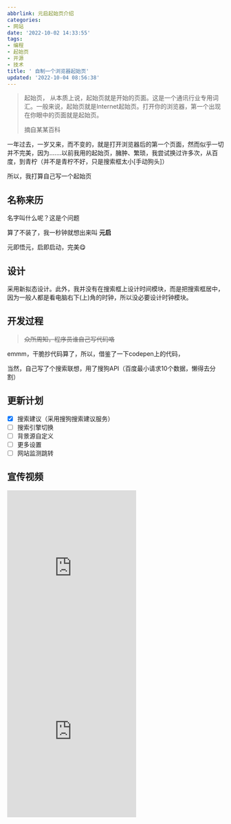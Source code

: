 ```yaml
---
abbrlink: 元启起始页介绍
categories:
- 网站
date: '2022-10-02 14:33:55'
tags:
- 编程
- 起始页
- 开源
- 技术
title: ' 自制一个浏览器起始页'
updated: '2022-10-04 08:56:38'
---
```

> 起始页， 从本质上说，起始页就是开始的页面。这是一个通讯行业专用词汇。一般来说，起始页就是Internet起始页。打开你的浏览器，第一个出现在你眼中的页面就是起始页。
>
> 摘自某某百科

一年过去，一岁又来，而不变的，就是打开浏览器后的第一个页面，然而似乎一切并不完美，因为.......以前我用的起始页，臃肿、繁琐，我尝试换过许多次，从百度，到青柠（并不是青柠不好，只是搜索框太小[手动狗头]）

所以，我打算自己写一个起始页

## 名称来历

名字叫什么呢？这是个问题

算了不装了，我一秒钟就想出来叫 **元启**

元即悟元，启即启动，完美😋

## 设计

采用新拟态设计。此外，我并没有在搜索框上设计时间模块，而是把搜索框居中，因为一般人都是看电脑右下(上)角的时钟，所以没必要设计时钟模块。

## 开发过程

> ~~众所周知，程序员谁自己写代码咯~~

emmm，干脆抄代码算了，所以，借鉴了一下codepen上的代码，

当然，自己写了个搜索联想，用了搜狗API（百度最小请求10个数据，懒得去分割）

## 更新计划

* [X]  搜索建议（采用搜狗搜索建议服务）
* [ ]  搜索引擎切换
* [ ]  背景源自定义
* [ ]  更多设置
* [ ]  网站监测跳转

## 宣传视频

<iframe src="https://player.bilibili.com/player.html?aid=815423253&bvid=BV1EG4y1z7WF&cid=829991213&page=1" scrolling="no" border="0" frameborder="no" framespacing="0" allowfullscreen="true" height="380"> </iframe>






<iframe src="https://player.bilibili.com/player.html?aid=773334521&bvid=BV1b14y1h7bg&cid=842156404&page=1" scrolling="no" border="0" frameborder="no" framespacing="0" allowfullscreen="true" height="380" w> </iframe>
